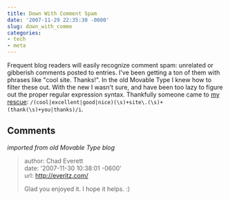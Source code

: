 ```yaml
---
title: Down With Comment Spam
date: '2007-11-29 22:35:30 -0600'
slug: down_with_comme
categories:
- tech
- meta
---
```


Frequent blog readers will easily recognize comment spam: unrelated or gibberish
comments posted to entries. I've been getting a ton of them with phrases like
"cool site. Thanks!". In the old Movable Type I knew how to filter these out.
With the new I wasn't sure, and have been too lazy to figure out the proper
regular expression syntax. Thankfully someone came to [my rescue](http://www.lifewiki.net/sixapart/SpamLookupRecipes):
`/(cool|excellent|good|nice)(\s)+site\.(\s)+(thank(\s)+you|thanks)/i`.

## Comments

_imported from old Movable Type blog_

> author: Chad Everett\
> date: '2007-11-30 10:38:01 -0600'\
> url: http://everitz.com/
>
> Glad you enjoyed it.  I hope it helps.  :)
